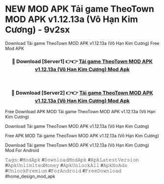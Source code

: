 # NEW MOD APK Tải game TheoTown MOD APK v1.12.13a (Vô Hạn Kim Cương) - 9v2sx
Download Tải game TheoTown MOD APK v1.12.13a (Vô Hạn Kim Cương) Free Mod APK

<div align="center">
<h3>🔴 Download [Server1] 👉👉 <a href="https://apk-comot.site?title=Tải_game_TheoTown_MOD_APK_v1.12.13a_(Vô_Hạn_Kim_Cương)">Tải game TheoTown MOD APK v1.12.13a (Vô Hạn Kim Cương) Mod Apk</a></h3><br>

<h3>🔴 Download [Server2] 👉👉 <a href="https://apk-comot.site?title=Tải_game_TheoTown_MOD_APK_v1.12.13a_(Vô_Hạn_Kim_Cương)">Tải game TheoTown MOD APK v1.12.13a (Vô Hạn Kim Cương) Mod Apk</a></h3>
</div>


Free Download APK MOD Tải game TheoTown MOD APK v1.12.13a (Vô Hạn Kim Cương)

Download Tải game TheoTown MOD APK v1.12.13a (Vô Hạn Kim Cương) 

Free APK MOD Tải game TheoTown MOD APK v1.12.13a (Vô Hạn Kim Cương) 

Download Tải game TheoTown MOD APK v1.12.13a (Vô Hạn Kim Cương) Mod For Android

𝚃𝚊𝚐𝚜: #𝙼𝚘𝚍𝙰𝚙𝚔 #𝙳𝚘𝚠𝚗𝚕𝚘𝚊𝚍𝙼𝚘𝚍𝙰𝚙𝚔 #𝙰𝚙𝚔𝙻𝚊𝚝𝚎𝚜𝚝𝚅𝚎𝚛𝚜𝚒𝚘𝚗 #𝙰𝚙𝚔𝚄𝚗𝚕𝚒𝚖𝚒𝚝𝚎𝚍𝙼𝚘𝚗𝚎𝚢 #𝙰𝚙𝚔𝚄𝚗𝚕𝚘𝚌𝚔𝙰𝚕𝚕 #𝙰𝚙𝚔𝙽𝚘𝙰𝚍𝚜 #𝚄𝚗𝚕𝚘𝚌𝚔𝙿𝚛𝚎𝚖𝚒𝚞𝚖 #𝙵𝚘𝚛𝙰𝚗𝚍𝚛𝚘𝚒𝚍 #𝙵𝚛𝚎𝚎𝙳𝚘𝚠𝚗𝚕𝚘𝚊𝚍 #home_design_mod_apk